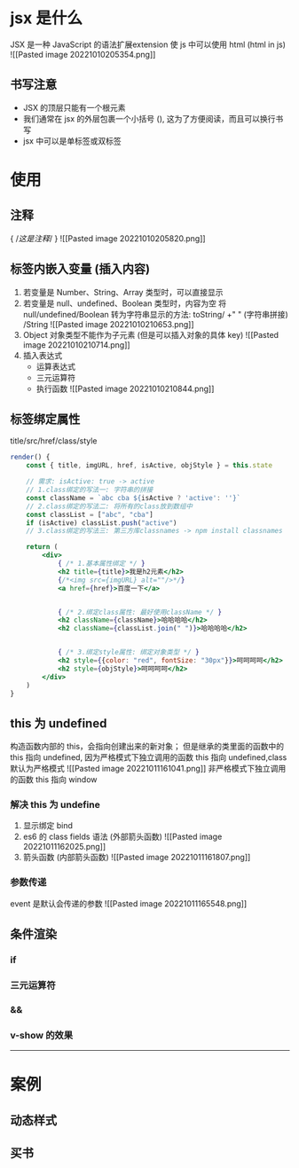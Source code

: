 # jsx 是什么
 JSX 是一种 JavaScript 的语法扩展extension
 使 js 中可以使用 html (html in js)
 ![[Pasted image 20221010205354.png]]
## 书写注意
- JSX 的顶层只能有一个根元素
- 我们通常在 jsx 的外层包裹一个小括号 (), 这为了方便阅读，而且可以换行书写
- jsx 中可以是单标签或双标签

# 使用
## 注释
{ /*这是注释*/ }
![[Pasted image 20221010205820.png]]
## 标签内嵌入变量 (插入内容)
1. 若变量是 Number、String、Array 类型时，可以直接显示
2. 若变量是 null、undefined、Boolean 类型时，内容为空
	将 null/undefined/Boolean 转为字符串显示的方法:  toString/ +" " (字符串拼接) /String ![[Pasted image 20221010210653.png]]
3. Object 对象类型不能作为子元素 (但是可以插入对象的具体 key) ![[Pasted image 20221010210714.png]]
4. 插入表达式 
	- 运算表达式
	- 三元运算符
	- 执行函数
	![[Pasted image 20221010210844.png]]

## 标签绑定属性
title/src/href/class/style 
```jsx
render() {
	const { title, imgURL, href, isActive, objStyle } = this.state

	// 需求: isActive: true -> active
	// 1.class绑定的写法一: 字符串的拼接
	const className = `abc cba ${isActive ? 'active': ''}`
	// 2.class绑定的写法二: 将所有的class放到数组中
	const classList = ["abc", "cba"]
	if (isActive) classList.push("active")
	// 3.class绑定的写法三: 第三方库classnames -> npm install classnames

	return (
		<div>
			{ /* 1.基本属性绑定 */ }
			<h2 title={title}>我是h2元素</h2>
			{/*<img src={imgURL} alt=""/>*/}
			<a href={href}>百度一下</a>


			{ /* 2.绑定class属性: 最好使用className */ }
			<h2 className={className}>哈哈哈哈</h2>
			<h2 className={classList.join(" ")}>哈哈哈哈</h2>


			{ /* 3.绑定style属性: 绑定对象类型 */ }
			<h2 style={{color: "red", fontSize: "30px"}}>呵呵呵呵</h2>
			<h2 style={objStyle}>呵呵呵呵</h2>
		</div>
	)
}

```

## this 为 undefined
构造函数内部的 this，会指向创建出来的新对象；
但是继承的类里面的函数中的 this 指向 undefined, 因为严格模式下独立调用的函数 this 指向 undefined,class 默认为严格模式
![[Pasted image 20221011161041.png]]
非严格模式下独立调用的函数 this 指向 window

### 解决 this 为 undefine
1. 显示绑定 bind
2. es6 的 class fields 语法 (外部箭头函数) ![[Pasted image 20221011162025.png]]
3. 箭头函数 (内部箭头函数)
![[Pasted image 20221011161807.png]]

### 参数传递
event 是默认会传递的参数
![[Pasted image 20221011165548.png]]

## 条件渲染
### if

### 三元运算符

### &&


### v-show 的效果



-----
# 案例
## 动态样式

## 买书
